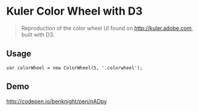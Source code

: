 # Kuler Color Wheel with D3

> Reproduction of the color wheel UI found on http://kuler.adobe.com, built with D3.

## Usage

    var colorWheel = new ColorWheel(5, '.colorwheel');

## Demo

http://codepen.io/benknight/pen/nADpy

